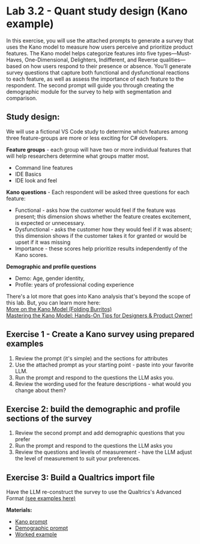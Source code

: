 # Lab 3.2 - Quant study design (Kano example) #

In this exercise, you will use the attached prompts to generate a survey that uses the Kano model to measure how users perceive and prioritize product features. The Kano model helps categorize features into five types—Must-Haves, One-Dimensional, Delighters, Indifferent, and Reverse qualities—based on how users respond to their presence or absence. You’ll generate survey questions that capture both functional and dysfunctional reactions to each feature, as well as assess the importance of each feature to the respondent. The second prompt will guide you through creating the demographic module for the survey to help with segmentation and comparison.  

## Study design: ##
We will use a fictional VS Code study to determine which features among three feature-groups are more or less exciting for C# developers.  

**Feature groups** - each group will have two or more individual features that will help researchers determine what groups matter most.
- Command line features  
- IDE Basics  
- IDE look and feel  
 
**Kano questions** - Each respondent will be asked three questions for each feature:
- Functional - asks how the customer would feel if the feature was present; this dimension shows whether the feature creates excitement, is expected or unnecessary.  
- Dysfunctional - asks the customer how they would feel if it was absent; this dimension shows if the customer takes it for granted or would be upset if it was missing 
- Importance - these scores help prioritize results independently of the Kano scores.

**Demographic and profile questions**
- Demo:  Age, gender identity, 
- Profile:  years of professional coding experience
  
There's a lot more that goes into Kano analysis that's beyond the scope of this lab.  But, you can learn more here:  
[More on the Kano Model (Folding Burritos)](https://foldingburritos.com/blog/kano-model/)   
[Mastering the Kano Model: Hands-On Tips for Designers & Product Owner!](https://medium.com/@jim-ekanem/mastering-the-kano-model-hands-on-tips-for-designers-product-owners-ca7aff6abe52)  
  
## Exercise 1 - Create a Kano survey using prepared examples
1. Review the prompt (it's simple) and the sections for attributes  
2. Use the attached prompt as your starting point - paste into your favorite LLM.  
3. Run the prompt and respond to the questions the LLM asks you.  
4. Review the wording used for the feature descriptions - what would you change about them?  

## Exercise 2:  build the demographic and profile sections of the survey  
1. Review the second prompt and add demographic questions that you prefer  
2. Run the prompt and respond to the questions the LLM asks you  
3. Review the questions and levels of measurement - have the LLM adjust the level of measurement to suit your preferences.  

## Exercise 3:  Build a Qualtrics import file
Have the LLM re-construct the survey to use the Qualtrics's Advanced Format [(see examples here)](https://www.qualtrics.com/support/survey-platform/survey-module/survey-tools/import-and-export-surveys/)  
 
  
**Materials:**
- [Kano prompt](./prompt1_kano.md)
- [Demographic prompt](./prompt2_demo.md)
- [Worked example](https://chatgpt.com/share/681e25da-1998-8004-871f-333dfc5dcaf0)

